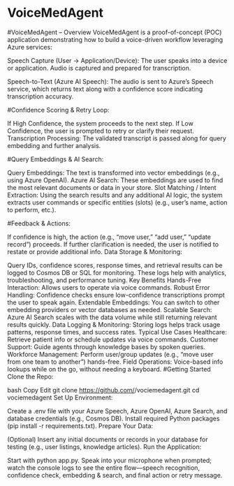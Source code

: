 # VoiceMedAgent

#VoiceMedAgent – Overview
VoiceMedAgent is a proof-of-concept (POC) application demonstrating how to build a voice-driven workflow leveraging Azure services:

Speech Capture (User → Application/Device):
The user speaks into a device or application. Audio is captured and prepared for transcription.

Speech-to-Text (Azure AI Speech):
The audio is sent to Azure’s Speech service, which returns text along with a confidence score indicating transcription accuracy.

#Confidence Scoring & Retry Loop:

If High Confidence, the system proceeds to the next step.
If Low Confidence, the user is prompted to retry or clarify their request.
Transcription Processing:
The validated transcript is passed along for query embedding and further analysis.

#Query Embeddings & AI Search:

Query Embeddings: The text is transformed into vector embeddings (e.g., using Azure OpenAI).
Azure AI Search: These embeddings are used to find the most relevant documents or data in your store.
Slot Matching / Intent Extraction:
Using the search results and any additional AI logic, the system extracts user commands or specific entities (slots) (e.g., user’s name, action to perform, etc.).

#Feedback & Actions:

If confidence is high, the action (e.g., “move user,” “add user,” “update record”) proceeds.
If further clarification is needed, the user is notified to restate or provide additional info.
Data Storage & Monitoring:

Query IDs, confidence scores, response times, and retrieval results can be logged to Cosmos DB or SQL for monitoring.
These logs help with analytics, troubleshooting, and performance tuning.
Key Benefits
Hands-Free Interaction: Allows users to operate via voice commands.
Robust Error Handling: Confidence checks ensure low-confidence transcriptions prompt the user to speak again.
Extendable Embeddings: You can switch to other embedding providers or vector databases as needed.
Scalable Search: Azure AI Search scales with the data volume while still returning relevant results quickly.
Data Logging & Monitoring: Storing logs helps track usage patterns, response times, and success rates.
Typical Use Cases
Healthcare: Retrieve patient info or schedule updates via voice commands.
Customer Support: Guide agents through knowledge bases by spoken queries.
Workforce Management: Perform user/group updates (e.g., “move user from one team to another”) hands-free.
Field Operations: Voice-based info lookups while on the go, without needing a keyboard.
#Getting Started
Clone the Repo:

bash
Copy
Edit
git clone https://github.com/<YourOrg>/vociemedagent.git
cd vociemedagent
Set Up Environment:

Create a .env file with your Azure Speech, Azure OpenAI, Azure Search, and database credentials (e.g., Cosmos DB).
Install required Python packages (pip install -r requirements.txt).
Prepare Your Data:

(Optional) Insert any initial documents or records in your database for testing (e.g., user listings, knowledge articles).
Run the Application:

Start with python app.py.
Speak into your microphone when prompted; watch the console logs to see the entire flow—speech recognition, confidence check, embedding & search, and final action or retry message.
